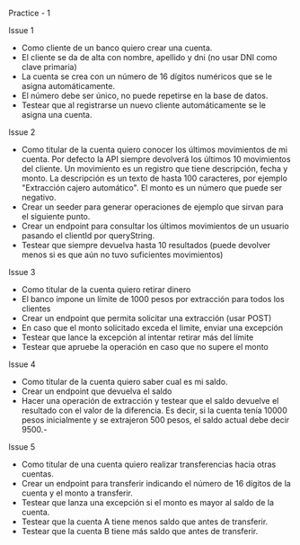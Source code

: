 Practice - 1

Issue 1
- Como cliente de un banco quiero crear una cuenta.
- El cliente se da de alta con nombre, apellido y dni (no usar DNI como clave primaria)
- La cuenta se crea con un número de 16 dígitos numéricos que se le asigna
automáticamente.
- El número debe ser único, no puede repetirse en la base de datos.
- Testear que al registrarse un nuevo cliente automáticamente se le asigna una cuenta.

Issue 2
- Como titular de la cuenta quiero conocer los últimos movimientos de mi cuenta. Por
defecto la API siempre devolverá los últimos 10 movimientos del cliente. Un
movimiento es un registro que tiene descripción, fecha y monto. La descripción es un
texto de hasta 100 caracteres, por ejemplo "Extracción cajero automático". El monto es
un número que puede ser negativo.
- Crear un seeder para generar operaciones de ejemplo que sirvan para el siguiente
punto.
- Crear un endpoint para consultar los últimos movimientos de un usuario pasando el
clientId por queryString.
- Testear que siempre devuelva hasta 10 resultados (puede devolver menos si es que aún
no tuvo suficientes movimientos)


Issue 3
- Como titular de la cuenta quiero retirar dinero
- El banco impone un límite de 1000 pesos por extracción para todos los clientes
- Crear un endpoint que permita solicitar una extracción (usar POST)
- En caso que el monto solicitado exceda el limite, enviar una excepción
- Testear que lance la excepción al intentar retirar más del límite
- Testear que apruebe la operación en caso que no supere el monto

Issue 4
- Como titular de la cuenta quiero saber cual es mi saldo.
- Crear un endpoint que devuelva el saldo
- Hacer una operación de extracción y testear que el saldo devuelve el resultado con el
valor de la diferencia. Es decir, si la cuenta tenía 10000 pesos inicialmente y se
extrajeron 500 pesos, el saldo actual debe decir 9500.-

Issue 5
- Como titular de una cuenta quiero realizar transferencias hacia otras cuentas.
- Crear un endpoint para transferir indicando el número de 16 dígitos de la cuenta y el
monto a transferir.
- Testear que lanza una excepción si el monto es mayor al saldo de la cuenta.
- Testear que la cuenta A tiene menos saldo que antes de transferir.
- Testear que la cuenta B tiene más saldo que antes de transferir.
